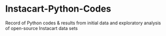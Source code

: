 # Instacart-Python-Codes
Record of Python codes &amp; results from initial data and exploratory analysis of open-source Instacart data sets 
